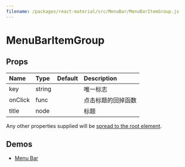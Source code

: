```yaml
---
filename: /packages/react-material/src/MenuBar/MenuBarItemGroup.js
---
```


<!--- This documentation is automatically generated, do not try to edit it. -->

# MenuBarItemGroup



## Props

| Name | Type | Default | Description |
|:-----|:-----|:--------|:------------|
| <span class="prop-name">key</span> | <span class="prop-type">string |  | 唯一标志 |
| <span class="prop-name">onClick</span> | <span class="prop-type">func |  | 点击标题的回掉函数 |
| <span class="prop-name">title</span> | <span class="prop-type">node |  | 标题 |

Any other properties supplied will be [spread to the root element](/guides/api#spread).

## Demos

- [Menu Bar](/demos/menu-bar)

